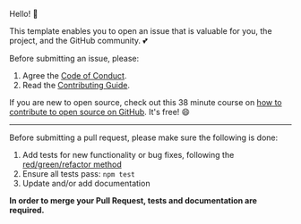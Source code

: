 Hello! :wave: 

This template enables you to open an issue that is valuable for you, the project, and the GitHub community. :two_hearts:

Before submitting an issue, please:
1. Agree the [Code of Conduct](/.github/CODE_OF_CONDUCT.md).
2. Read the [Contributing Guide](/.github/CONTRIBUTING.md).

If you are new to open source, check out this 38 minute course on [how to contribute to open source on GitHub](https://egghead.io/courses/how-to-contribute-to-an-open-source-project-on-github). It's free! :smile:

---

Before submitting a pull request, please make sure the following is done:

1. Add tests for new functionality or bug fixes, following the [red/green/refactor method](https://en.wikipedia.org/wiki/Test-driven_development#Development_style)
2. Ensure all tests pass: `npm test`
3. Update and/or add documentation

**In order to merge your Pull Request, tests and documentation are required.** 